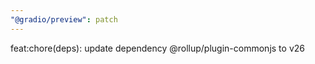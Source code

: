 ```yaml
---
"@gradio/preview": patch
---
```


feat:chore(deps): update dependency @rollup/plugin-commonjs to v26
